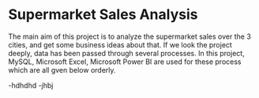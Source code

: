 # Supermarket Sales Analysis
The main aim of this project is to analyze the supermarket sales over the 3 cities, and get some business ideas about that. If we look the project deeply, data has been passed through several processes.
In this project, MySQL, Microsoft Excel, Microsoft Power BI are used for these process which are all gven below orderly.

-hdhdhd
-jhbj
